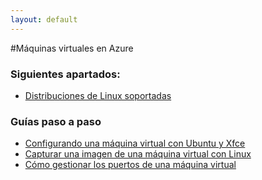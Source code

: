 ```yaml
---
layout: default
---
```

#Máquinas virtuales en Azure


### Siguientes apartados: 

- [Distribuciones de Linux soportadas](virtualmachines-linux-supportedDistros "Distribuciones de Linux soportadas") 

### Guías paso a paso 

- [Configurando una máquina virtual con Ubuntu y Xfce](virtualmachines-linux-create-UbuntuGnome "Configurando una máquina virtual con Ubuntu y Xfce") 
- [Capturar una imagen de una máquina virtual con Linux](virtualmachines-linux-create-linuxImage "Capturar una imagen de una máquina virtual con Linux") 
- [Cómo gestionar los puertos de una máquina virtual](virtualmachines-create-endpoints "Cómo gestionar los puertos de una máquina virtual")
